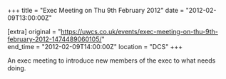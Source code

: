 +++
title = "Exec Meeting on Thu 9th February 2012"
date = "2012-02-09T13:00:00Z"

[extra]
original = "https://uwcs.co.uk/events/exec-meeting-on-thu-9th-february-2012-1474489060105/"    
end_time = "2012-02-09T14:00:00Z"
location = "DCS"
+++

An exec meeting to introduce new members of the exec to what needs doing.

